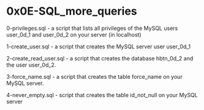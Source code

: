 # 0x0E-SQL_more_queries

0-privileges.sql - a script that lists all privileges of the MySQL users user_0d_1 and user_0d_2 on your server (in localhost)

1-create_user.sql - a script that creates the MySQL server user user_0d_1

2-create_read_user.sql - a script that creates the database hbtn_0d_2 and the user user_0d_2.

3-force_name.sql - a script that creates the table force_name on your MySQL server.

4-never_empty.sql -  script that creates the table id_not_null on your MySQL server